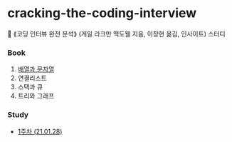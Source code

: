 # cracking-the-coding-interview
📕 ⟪코딩 인터뷰 완전 분석⟫ (게일 라크만 맥도웰 지음, 이창현 옮김, 인사이트) 스터디

### Book
 1. [배열과 문자열](exercise/src/ch01.README.md)
 2. 연결리스트
 3. 스택과 큐
 4. 트리와 그래프

### Study
 - [1주차 (21.01.28)](week1/README.md)

